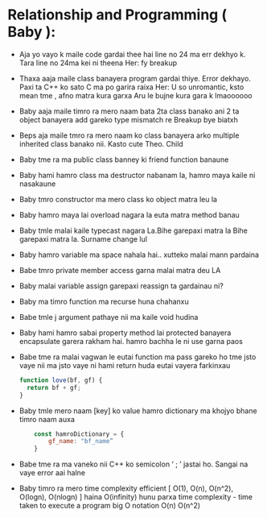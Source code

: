 # Relationship and Programming ( Baby ):

- Aja yo vayo k maile code gardai thee hai line no 24 ma err dekhyo k. Tara line no 24ma kei ni theena
  Her: fy breakup

- Thaxa aaja maile class banayera program gardai thiye. Error dekhayo. Paxi ta C++ ko sato C ma po garira raixa
  Her: U so unromantic, ksto mean tme , afno matra kura garxa
  Aru le bujne kura gara k lmaoooooo

- Baby aaja maile timro ra mero naam bata 2ta class banako ani 2 ta object banayera add gareko type mismatch re
  Breakup bye biatxh

- Beps aja maile tmro ra mero naam ko class banayera arko multiple inherited class banako nii. Kasto cute Theo. Child

- Baby tme ra ma public class banney ki friend function banaune

- Baby hami hamro class ma destructor nabanam la, hamro maya kaile ni nasakaune

- Baby tmro constructor ma mero class ko object matra leu la

- Baby hamro maya lai overload nagara la euta matra method banau

- Baby tmle malai kaile typecast nagara La.Bihe garepaxi matra la
  Bihe garepaxi matra la. Surname change lul

- Baby hamro variable ma space nahala hai.. xutteko malai mann pardaina

- Babe tmro private member access garna malai matra deu LA

- Baby malai variable assign garepaxi reassign ta gardainau ni?

- Baby ma timro function ma recurse huna chahanxu

- Babe tmle j argument pathaye nii ma kaile void hudina

- Baby hami hamro sabai property method lai protected banayera encapsulate garera rakham hai. hamro bachha le ni use garna paos

- Babe tme ra malai vagwan le eutai function ma pass gareko ho tme jsto vaye nii ma jsto vaye ni hami return huda eutai vayera farkinxau

  ```js
  function love(bf, gf) {
    return bf + gf;
  }
  ```

- Baby tmle mero naam [key] ko value hamro dictionary ma khojyo bhane timro naam auxa

  ```js
      const hamroDictionary = {
          gf_name: "bf_name”
      }
  ```

- Babe tme ra ma vaneko nii C++ ko semicolon ‘ ; ’ jastai ho. Sangai na vaye error aai halne

- Baby timro ra mero time complexity efficient [ O(1), O(n), O(n^2), O(logn), O(nlogn) ] haina O(infinity) hunu parxa
  time complexity - time taken to execute a program
  big O notation O(n) O(n^2)

